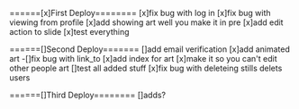 ======[x]First Deploy========
[x]fix bug with log in
[x]fix bug with viewing from profile
[x]add showing art well you make it in pre
[x]add edit action to slide
[x]test everything

======[]Second Deploy=======
[]add email verification
[x]add animated art
	-[]fix bug with link_to
[x]add index for art
[x]make it so you can't edit other people art
[]test all added stuff
[x]fix bug with deleteing stills delets users

======[]Third Deploy========
[]adds?
